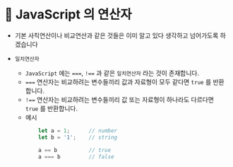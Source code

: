 # 🔔 JavaScript 의 연산자
- 기본 사칙연산이나 비교연산과 같은 것들은 이미 알고 있다 생각하고 넘어가도록 하겠습니다

- `일치연산자`
    - `JavaScript` 에는 `===`, `!==` 과 같은 `일치연산자` 라는 것이 존재합니다.
    - `===` 연산자는 비교하려는 변수들끼리 값과 자료형이 모두 같다면 `true` 를 반환합니다.
    - `!==` 연산자는 비교하려는 변수들끼리 값 또는 자료형이 하나라도 다르다면 `true` 를 반환합니다.
    - 예시
        ```Javascript
            let a = 1;      // number
            let b = '1';    // string

            a == b          // true
            a === b         // false
        ```
